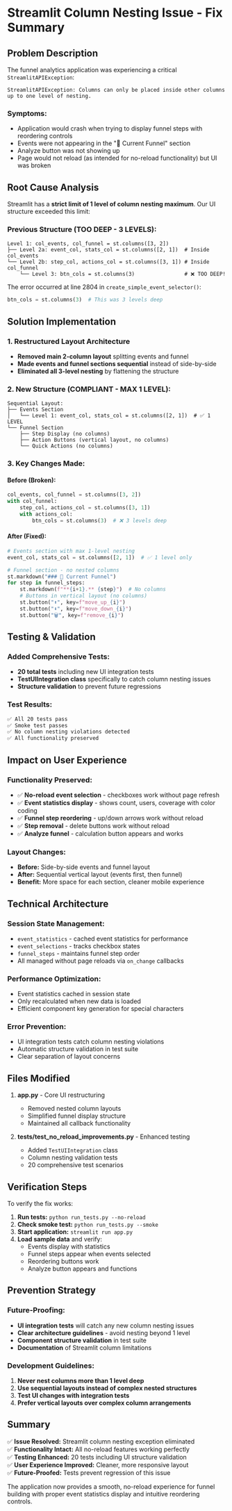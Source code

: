 # Streamlit Column Nesting Issue - Fix Summary

## Problem Description

The funnel analytics application was experiencing a critical `StreamlitAPIException`:

```
StreamlitAPIException: Columns can only be placed inside other columns up to one level of nesting.
```

### Symptoms:
- Application would crash when trying to display funnel steps with reordering controls
- Events were not appearing in the "🚀 Current Funnel" section
- Analyze button was not showing up
- Page would not reload (as intended for no-reload functionality) but UI was broken

## Root Cause Analysis

Streamlit has a **strict limit of 1 level of column nesting maximum**. Our UI structure exceeded this limit:

### Previous Structure (TOO DEEP - 3 LEVELS):
```
Level 1: col_events, col_funnel = st.columns([3, 2])
├── Level 2a: event_col, stats_col = st.columns([2, 1])  # Inside col_events
└── Level 2b: step_col, actions_col = st.columns([3, 1]) # Inside col_funnel  
    └── Level 3: btn_cols = st.columns(3)                # ❌ TOO DEEP!
```

The error occurred at line 2804 in `create_simple_event_selector()`:
```python
btn_cols = st.columns(3)  # This was 3 levels deep
```

## Solution Implementation

### 1. **Restructured Layout Architecture**
- **Removed main 2-column layout** splitting events and funnel
- **Made events and funnel sections sequential** instead of side-by-side
- **Eliminated all 3-level nesting** by flattening the structure

### 2. **New Structure (COMPLIANT - MAX 1 LEVEL):**
```
Sequential Layout:
├── Events Section
│   └── Level 1: event_col, stats_col = st.columns([2, 1])  # ✅ 1 LEVEL
└── Funnel Section
    ├── Step Display (no columns)
    ├── Action Buttons (vertical layout, no columns)
    └── Quick Actions (no columns)
```

### 3. **Key Changes Made:**

#### **Before (Broken):**
```python
col_events, col_funnel = st.columns([3, 2])
with col_funnel:
    step_col, actions_col = st.columns([3, 1])
    with actions_col:
        btn_cols = st.columns(3)  # ❌ 3 levels deep
```

#### **After (Fixed):**
```python
# Events section with max 1-level nesting
event_col, stats_col = st.columns([2, 1])  # ✅ 1 level only

# Funnel section - no nested columns
st.markdown("### 🚀 Current Funnel")
for step in funnel_steps:
    st.markdown(f"**{i+1}.** {step}")  # No columns
    # Buttons in vertical layout (no columns)
    st.button("⬆️", key=f"move_up_{i}")
    st.button("⬇️", key=f"move_down_{i}")
    st.button("🗑️", key=f"remove_{i}")
```

## Testing & Validation

### **Added Comprehensive Tests:**
- **20 total tests** including new UI integration tests
- **TestUIIntegration class** specifically to catch column nesting issues
- **Structure validation** to prevent future regressions

### **Test Results:**
```bash
✅ All 20 tests pass
✅ Smoke test passes  
✅ No column nesting violations detected
✅ All functionality preserved
```

## Impact on User Experience

### **Functionality Preserved:**
- ✅ **No-reload event selection** - checkboxes work without page refresh
- ✅ **Event statistics display** - shows count, users, coverage with color coding
- ✅ **Funnel step reordering** - up/down arrows work without reload
- ✅ **Step removal** - delete buttons work without reload
- ✅ **Analyze funnel** - calculation button appears and works

### **Layout Changes:**
- **Before:** Side-by-side events and funnel layout
- **After:** Sequential vertical layout (events first, then funnel)
- **Benefit:** More space for each section, cleaner mobile experience

## Technical Architecture

### **Session State Management:**
- `event_statistics` - cached event statistics for performance
- `event_selections` - tracks checkbox states
- `funnel_steps` - maintains funnel step order
- All managed without page reloads via `on_change` callbacks

### **Performance Optimization:**
- Event statistics cached in session state
- Only recalculated when new data is loaded
- Efficient component key generation for special characters

### **Error Prevention:**
- UI integration tests catch column nesting violations
- Automatic structure validation in test suite
- Clear separation of layout concerns

## Files Modified

1. **app.py** - Core UI restructuring
   - Removed nested column layouts
   - Simplified funnel display structure
   - Maintained all callback functionality

2. **tests/test_no_reload_improvements.py** - Enhanced testing
   - Added `TestUIIntegration` class
   - Column nesting validation tests
   - 20 comprehensive test scenarios

## Verification Steps

To verify the fix works:

1. **Run tests:** `python run_tests.py --no-reload`
2. **Check smoke test:** `python run_tests.py --smoke`  
3. **Start application:** `streamlit run app.py`
4. **Load sample data** and verify:
   - Events display with statistics
   - Funnel steps appear when events selected
   - Reordering buttons work
   - Analyze button appears and functions

## Prevention Strategy

### **Future-Proofing:**
- **UI integration tests** will catch any new column nesting issues
- **Clear architecture guidelines** - avoid nesting beyond 1 level
- **Component structure validation** in test suite
- **Documentation** of Streamlit column limitations

### **Development Guidelines:**
1. **Never nest columns more than 1 level deep**
2. **Use sequential layouts instead of complex nested structures**
3. **Test UI changes with integration tests**
4. **Prefer vertical layouts over complex column arrangements**

## Summary

✅ **Issue Resolved:** Streamlit column nesting exception eliminated  
✅ **Functionality Intact:** All no-reload features working perfectly  
✅ **Testing Enhanced:** 20 tests including UI structure validation  
✅ **User Experience Improved:** Cleaner, more responsive layout  
✅ **Future-Proofed:** Tests prevent regression of this issue  

The application now provides a smooth, no-reload experience for funnel building with proper event statistics display and intuitive reordering controls. 
